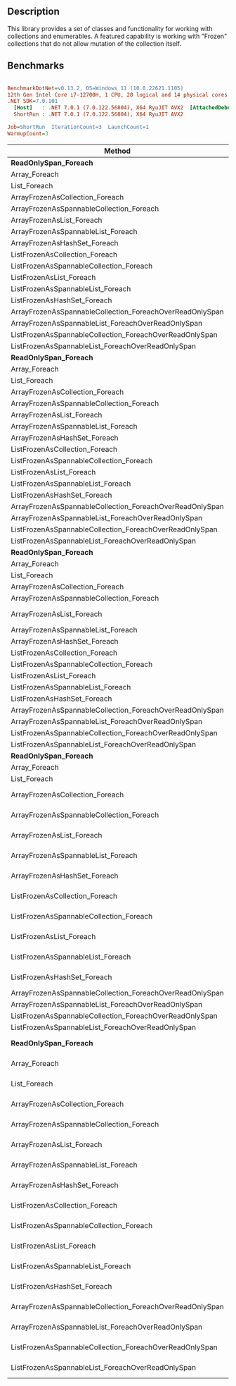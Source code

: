 ## Description
This library provides a set of classes and functionality for working with collections and enumerables. A featured capability is working with "Frozen" collections that do not allow mutation of the collection itself.

## Benchmarks
``` ini

BenchmarkDotNet=v0.13.2, OS=Windows 11 (10.0.22621.1105)
12th Gen Intel Core i7-12700H, 1 CPU, 20 logical and 14 physical cores
.NET SDK=7.0.101
  [Host]   : .NET 7.0.1 (7.0.122.56804), X64 RyuJIT AVX2  [AttachedDebugger]
  ShortRun : .NET 7.0.1 (7.0.122.56804), X64 RyuJIT AVX2

Job=ShortRun  IterationCount=3  LaunchCount=1  
WarmupCount=3  

```
|                                                   Method |    Size |            Mean |            Error |         StdDev |   Gen0 | Allocated |
|--------------------------------------------------------- |-------- |----------------:|-----------------:|---------------:|-------:|----------:|
|                                     **ReadOnlySpan_Foreach** |     **100** |        **31.46 ns** |        **14.210 ns** |       **0.779 ns** |      **-** |         **-** |
|                                            Array_Foreach |     100 |        29.35 ns |         1.129 ns |       0.062 ns |      - |         - |
|                                             List_Foreach |     100 |        45.11 ns |         5.264 ns |       0.289 ns |      - |         - |
|                          ArrayFrozenAsCollection_Foreach |     100 |       463.30 ns |       145.652 ns |       7.984 ns | 0.0038 |      48 B |
|                 ArrayFrozenAsSpannableCollection_Foreach |     100 |       463.94 ns |        72.599 ns |       3.979 ns | 0.0038 |      48 B |
|                                ArrayFrozenAsList_Foreach |     100 |       466.45 ns |       104.058 ns |       5.704 ns | 0.0038 |      48 B |
|                       ArrayFrozenAsSpannableList_Foreach |     100 |       476.35 ns |       348.744 ns |      19.116 ns | 0.0038 |      48 B |
|                             ArrayFrozenAsHashSet_Foreach |     100 |       613.20 ns |        53.400 ns |       2.927 ns | 0.0029 |      40 B |
|                           ListFrozenAsCollection_Foreach |     100 |       461.15 ns |        60.991 ns |       3.343 ns | 0.0038 |      48 B |
|                  ListFrozenAsSpannableCollection_Foreach |     100 |       456.89 ns |        61.193 ns |       3.354 ns | 0.0038 |      48 B |
|                                 ListFrozenAsList_Foreach |     100 |       456.91 ns |        59.426 ns |       3.257 ns | 0.0038 |      48 B |
|                        ListFrozenAsSpannableList_Foreach |     100 |       465.82 ns |       118.061 ns |       6.471 ns | 0.0038 |      48 B |
|                              ListFrozenAsHashSet_Foreach |     100 |       606.68 ns |       119.121 ns |       6.529 ns | 0.0029 |      40 B |
| ArrayFrozenAsSpannableCollection_ForeachOverReadOnlySpan |     100 |        31.87 ns |         5.723 ns |       0.314 ns |      - |         - |
|       ArrayFrozenAsSpannableList_ForeachOverReadOnlySpan |     100 |        32.24 ns |         4.653 ns |       0.255 ns |      - |         - |
|  ListFrozenAsSpannableCollection_ForeachOverReadOnlySpan |     100 |        31.97 ns |         2.398 ns |       0.131 ns |      - |         - |
|        ListFrozenAsSpannableList_ForeachOverReadOnlySpan |     100 |        31.80 ns |         2.826 ns |       0.155 ns |      - |         - |
|                                     **ReadOnlySpan_Foreach** |    **1000** |       **232.55 ns** |        **26.290 ns** |       **1.441 ns** |      **-** |         **-** |
|                                            Array_Foreach |    1000 |       230.89 ns |        29.373 ns |       1.610 ns |      - |         - |
|                                             List_Foreach |    1000 |       356.60 ns |       158.793 ns |       8.704 ns |      - |         - |
|                          ArrayFrozenAsCollection_Foreach |    1000 |     4,759.59 ns |       695.561 ns |      38.126 ns |      - |      48 B |
|                 ArrayFrozenAsSpannableCollection_Foreach |    1000 |     4,774.49 ns |       115.760 ns |       6.345 ns |      - |      48 B |
|                                ArrayFrozenAsList_Foreach |    1000 |     4,842.57 ns |     2,450.183 ns |     134.303 ns |      - |      48 B |
|                       ArrayFrozenAsSpannableList_Foreach |    1000 |     4,731.12 ns |       570.072 ns |      31.248 ns |      - |      48 B |
|                             ArrayFrozenAsHashSet_Foreach |    1000 |     5,876.02 ns |       954.459 ns |      52.317 ns |      - |      40 B |
|                           ListFrozenAsCollection_Foreach |    1000 |     4,749.21 ns |       365.020 ns |      20.008 ns |      - |      48 B |
|                  ListFrozenAsSpannableCollection_Foreach |    1000 |     4,821.92 ns |       162.775 ns |       8.922 ns |      - |      48 B |
|                                 ListFrozenAsList_Foreach |    1000 |     4,709.20 ns |       701.666 ns |      38.461 ns |      - |      48 B |
|                        ListFrozenAsSpannableList_Foreach |    1000 |     4,748.78 ns |     1,025.154 ns |      56.192 ns |      - |      48 B |
|                              ListFrozenAsHashSet_Foreach |    1000 |     6,156.79 ns |     4,202.042 ns |     230.328 ns |      - |      40 B |
| ArrayFrozenAsSpannableCollection_ForeachOverReadOnlySpan |    1000 |       234.60 ns |         8.786 ns |       0.482 ns |      - |         - |
|       ArrayFrozenAsSpannableList_ForeachOverReadOnlySpan |    1000 |       238.40 ns |       131.383 ns |       7.202 ns |      - |         - |
|  ListFrozenAsSpannableCollection_ForeachOverReadOnlySpan |    1000 |       233.63 ns |         9.954 ns |       0.546 ns |      - |         - |
|        ListFrozenAsSpannableList_ForeachOverReadOnlySpan |    1000 |       238.22 ns |        96.315 ns |       5.279 ns |      - |         - |
|                                     **ReadOnlySpan_Foreach** |   **10000** |     **2,262.07 ns** |       **182.779 ns** |      **10.019 ns** |      **-** |         **-** |
|                                            Array_Foreach |   10000 |     2,268.93 ns |       384.150 ns |      21.057 ns |      - |         - |
|                                             List_Foreach |   10000 |     3,408.17 ns |       490.031 ns |      26.860 ns |      - |         - |
|                          ArrayFrozenAsCollection_Foreach |   10000 |    45,367.74 ns |     7,982.021 ns |     437.522 ns |      - |      49 B |
|                 ArrayFrozenAsSpannableCollection_Foreach |   10000 |    44,809.85 ns |     5,638.012 ns |     309.038 ns |      - |      48 B |
|                                ArrayFrozenAsList_Foreach |   10000 |    45,518.18 ns |    18,841.159 ns |   1,032.747 ns |      - |      48 B |
|                       ArrayFrozenAsSpannableList_Foreach |   10000 |    45,325.48 ns |    11,847.941 ns |     649.426 ns |      - |      48 B |
|                             ArrayFrozenAsHashSet_Foreach |   10000 |    57,863.81 ns |     3,264.237 ns |     178.924 ns |      - |      40 B |
|                           ListFrozenAsCollection_Foreach |   10000 |    44,644.80 ns |     4,811.292 ns |     263.723 ns |      - |      48 B |
|                  ListFrozenAsSpannableCollection_Foreach |   10000 |    44,813.54 ns |     6,579.982 ns |     360.671 ns |      - |      49 B |
|                                 ListFrozenAsList_Foreach |   10000 |    44,705.70 ns |     3,350.868 ns |     183.672 ns |      - |      48 B |
|                        ListFrozenAsSpannableList_Foreach |   10000 |    44,922.93 ns |     2,902.090 ns |     159.073 ns |      - |      48 B |
|                              ListFrozenAsHashSet_Foreach |   10000 |    58,642.55 ns |     5,098.248 ns |     279.452 ns |      - |      40 B |
| ArrayFrozenAsSpannableCollection_ForeachOverReadOnlySpan |   10000 |     2,340.55 ns |     1,152.984 ns |      63.199 ns |      - |         - |
|       ArrayFrozenAsSpannableList_ForeachOverReadOnlySpan |   10000 |     2,281.76 ns |       357.069 ns |      19.572 ns |      - |         - |
|  ListFrozenAsSpannableCollection_ForeachOverReadOnlySpan |   10000 |     2,285.40 ns |       307.553 ns |      16.858 ns |      - |         - |
|        ListFrozenAsSpannableList_ForeachOverReadOnlySpan |   10000 |     2,283.98 ns |       371.033 ns |      20.338 ns |      - |         - |
|                                     **ReadOnlySpan_Foreach** |  **100000** |    **22,971.98 ns** |     **2,972.103 ns** |     **162.911 ns** |      **-** |         **-** |
|                                            Array_Foreach |  100000 |    22,766.80 ns |     2,373.370 ns |     130.092 ns |      - |         - |
|                                             List_Foreach |  100000 |    34,246.70 ns |     3,330.700 ns |     182.567 ns |      - |         - |
|                          ArrayFrozenAsCollection_Foreach |  100000 |   446,288.83 ns |    67,341.169 ns |   3,691.197 ns |      - |      48 B |
|                 ArrayFrozenAsSpannableCollection_Foreach |  100000 |   438,721.68 ns |    25,573.207 ns |   1,401.754 ns |      - |      48 B |
|                                ArrayFrozenAsList_Foreach |  100000 |   447,893.54 ns |   193,181.752 ns |  10,588.944 ns |      - |      48 B |
|                       ArrayFrozenAsSpannableList_Foreach |  100000 |   430,979.48 ns |    36,073.075 ns |   1,977.287 ns |      - |      48 B |
|                             ArrayFrozenAsHashSet_Foreach |  100000 |   588,005.58 ns |   126,371.022 ns |   6,926.822 ns |      - |      40 B |
|                           ListFrozenAsCollection_Foreach |  100000 |   426,551.77 ns |     9,833.100 ns |     538.985 ns |      - |      48 B |
|                  ListFrozenAsSpannableCollection_Foreach |  100000 |   422,953.55 ns |    41,210.996 ns |   2,258.914 ns |      - |      48 B |
|                                 ListFrozenAsList_Foreach |  100000 |   426,376.09 ns |    34,900.836 ns |   1,913.033 ns |      - |      48 B |
|                        ListFrozenAsSpannableList_Foreach |  100000 |   430,787.21 ns |    74,413.538 ns |   4,078.857 ns |      - |      48 B |
|                              ListFrozenAsHashSet_Foreach |  100000 |   590,044.04 ns |   104,844.083 ns |   5,746.858 ns |      - |      40 B |
| ArrayFrozenAsSpannableCollection_ForeachOverReadOnlySpan |  100000 |    23,147.72 ns |    11,190.842 ns |     613.408 ns |      - |         - |
|       ArrayFrozenAsSpannableList_ForeachOverReadOnlySpan |  100000 |    22,978.07 ns |     4,329.308 ns |     237.304 ns |      - |         - |
|  ListFrozenAsSpannableCollection_ForeachOverReadOnlySpan |  100000 |    22,844.34 ns |     4,903.786 ns |     268.793 ns |      - |         - |
|        ListFrozenAsSpannableList_ForeachOverReadOnlySpan |  100000 |    22,849.71 ns |     6,260.658 ns |     343.168 ns |      - |         - |
|                                     **ReadOnlySpan_Foreach** | **1000000** |   **228,238.20 ns** |    **32,349.077 ns** |   **1,773.162 ns** |      **-** |         **-** |
|                                            Array_Foreach | 1000000 |   226,284.88 ns |    18,073.009 ns |     990.643 ns |      - |         - |
|                                             List_Foreach | 1000000 |   350,164.26 ns |    46,197.449 ns |   2,532.238 ns |      - |         - |
|                          ArrayFrozenAsCollection_Foreach | 1000000 | 4,353,089.32 ns |   369,433.232 ns |  20,249.882 ns |      - |      51 B |
|                 ArrayFrozenAsSpannableCollection_Foreach | 1000000 | 4,399,369.53 ns |   579,540.979 ns |  31,766.597 ns |      - |      51 B |
|                                ArrayFrozenAsList_Foreach | 1000000 | 4,401,088.28 ns | 1,546,454.007 ns |  84,766.362 ns |      - |      49 B |
|                       ArrayFrozenAsSpannableList_Foreach | 1000000 | 4,290,886.46 ns |   884,762.731 ns |  48,496.831 ns |      - |      51 B |
|                             ArrayFrozenAsHashSet_Foreach | 1000000 | 5,895,946.09 ns |   813,695.624 ns |  44,601.403 ns |      - |      43 B |
|                           ListFrozenAsCollection_Foreach | 1000000 | 4,366,629.43 ns | 2,441,247.960 ns | 133,813.038 ns |      - |      51 B |
|                  ListFrozenAsSpannableCollection_Foreach | 1000000 | 4,284,680.21 ns |   819,927.723 ns |  44,943.005 ns |      - |      51 B |
|                                 ListFrozenAsList_Foreach | 1000000 | 4,349,446.48 ns |   798,886.624 ns |  43,789.672 ns |      - |      51 B |
|                        ListFrozenAsSpannableList_Foreach | 1000000 | 4,273,119.66 ns |   607,751.316 ns |  33,312.900 ns |      - |      51 B |
|                              ListFrozenAsHashSet_Foreach | 1000000 | 6,009,651.56 ns | 1,784,928.428 ns |  97,837.950 ns |      - |      43 B |
| ArrayFrozenAsSpannableCollection_ForeachOverReadOnlySpan | 1000000 |   226,916.72 ns |    26,681.977 ns |   1,462.529 ns |      - |         - |
|       ArrayFrozenAsSpannableList_ForeachOverReadOnlySpan | 1000000 |   231,471.66 ns |   101,213.127 ns |   5,547.833 ns |      - |         - |
|  ListFrozenAsSpannableCollection_ForeachOverReadOnlySpan | 1000000 |   227,388.02 ns |    26,556.435 ns |   1,455.648 ns |      - |         - |
|        ListFrozenAsSpannableList_ForeachOverReadOnlySpan | 1000000 |   235,453.17 ns |    91,472.139 ns |   5,013.897 ns |      - |         - |
